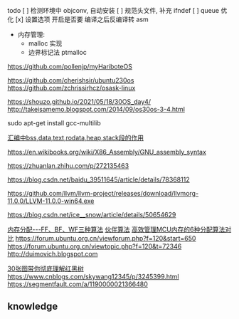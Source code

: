 todo
[ ] 检测环境中 objconv, 自动安装
[ ] 规范头文件, 补充 ifndef
[ ] queue 优化
[x] 设置选项 开启是否要 编译之后反编译转 asm

- 内存管理:
  - malloc 实现
  - 边界标记法 ptmalloc

https://github.com/pollenjp/myHariboteOS

https://github.com/cherishsir/ubuntu230os
https://github.com/zchrissirhcz/osask-linux

https://shouzo.github.io/2021/05/18/30OS_day4/
http://takeisamemo.blogspot.com/2014/09/os30os-3-4.html


sudo apt-get install gcc-multilib

[汇编中bss,data,text,rodata,heap,stack段的作用](https://blog.csdn.net/BXD1314/article/details/38433837)

https://en.wikibooks.org/wiki/X86_Assembly/GNU_assembly_syntax

https://zhuanlan.zhihu.com/p/272135463

https://blog.csdn.net/baidu_39511645/article/details/78368112

https://github.com/llvm/llvm-project/releases/download/llvmorg-11.0.0/LLVM-11.0.0-win64.exe

https://blog.csdn.net/ice__snow/article/details/50654629

[内存分配---FF、BF、WF三种算法](https://www.cnblogs.com/XNQC1314/p/9065236.html)
[伙伴算法](https://blog.csdn.net/wenqian1991/article/details/27968779)
[高效管理MCU内存的6种分配算法对比](https://blog.csdn.net/DFWee/article/details/121243864)
https://forum.ubuntu.org.cn/viewforum.php?f=120&start=650
https://forum.ubuntu.org.cn/viewtopic.php?f=120&t=72346
http://duimovich.blogspot.com

[30张图带你彻底理解红黑树](https://www.jianshu.com/p/e136ec79235c)
https://www.cnblogs.com/skywang12345/p/3245399.html
https://segmentfault.com/a/1190000021366480

## knowledge

